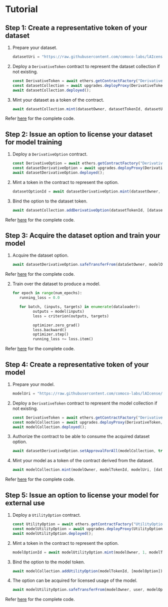 # Tutorial

## Step 1: Create a representative token of your dataset

1. Prepare your dataset.

   ```typescript
   datasetUri = "https://raw.githubusercontent.com/comoco-labs/lAIcense/main/dataset/data.csv";
   ```

2. Deploy a `DerivativeToken` contract to represent the dataset collection if not existing.

   ```typescript
   const DerivativeToken = await ethers.getContractFactory("DerivativeToken");
   const datasetCollection = await upgrades.deployProxy(DerivativeToken, [admin, datasetOwner, name, symbol, registry]);
   await datasetCollection.deployed();
   ```

3. Mint your dataset as a token of the contract.

   ```typescript
   await datasetCollection.mint(datasetOwner, datasetTokenId, datasetUri, [], []);
   ```

Refer [here](scripts/1_mint_dataset_token.ts) for the complete code.

## Step 2: Issue an option to license your dataset for model training

1. Deploy a `DerivativeOption` contract.

   ```typescript
   const DerivativeOption = await ethers.getContractFactory("DerivativeOption");
   const datasetDerivativeOption = await upgrades.deployProxy(DerivativeOption, [datasetOwner, ""]);
   await datasetDerivativeOption.deployed();
   ```

2. Mint a token in the contract to represent the option.

   ```typescript
   datasetOptionId = await datasetDerivativeOption.mint(datasetOwner, 1, datasetToken, []);
   ```

3. Bind the option to the dataset token.

   ```typescript
   await datasetCollection.addDerivativeOption(datasetTokenId, [datasetOption]);
   ```

Refer [here](scripts/2_issue_dataset_option.ts) for the complete code.

## Step 3: Acquire the dataset option and train your model

1. Acquire the dataset option.

   ```typescript
   await datasetDerivativeOption.safeTransferFrom(dataSetOwner, modelOwner, datasetOptionId, 1, null);
   ```

Refer [here](scripts/3_acquire_dataset_option.ts) for the complete code.

2. Train over the dataset to produce a model.

   ```python
   for epoch in range(num_epochs):
      running_loss = 0.0

      for batch, (inputs, targets) in enumerate(dataloader):
            outputs = model(inputs)
            loss = criterion(outputs, targets)

            optimizer.zero_grad()
            loss.backward()
            optimizer.step()
            running_loss += loss.item()
   ```

Refer [here](model/train.py) for the complete code.

## Step 4: Create a representative token of your model

1. Prepare your model.

   ```typescript
   modelUri = "https://raw.githubusercontent.com/comoco-labs/lAIcense/main/model/model.pt";
   ```

2. Deploy a `DerivativeToken` contract to represent the model collection if not existing.

   ```typescript
   const DerivativeToken = await ethers.getContractFactory("DerivativeToken");
   const modelCollection = await upgrades.deployProxy(DerivativeToken, [admin, modelOwner, name, symbol, registry]);
   await modelCollection.deployed();
   ```

3. Authorize the contract to be able to consume the acquired dataset option.

   ```typescript
   await datasetDerivativeOption.setApprovalForAll(modelCollection, true);
   ```

4. Mint your model as a token of the contract derived from the dataset.

   ```typescript
   await modelCollection.mint(modelOwner, modelTokenId, modelUri, [datasetToken], [datasetOption]);
   ```

Refer [here](scripts/4_mint_model_token.ts) for the complete code.

## Step 5: Issue an option to license your model for external use

1. Deploy a `UtilityOption` contract.

   ```typescript
   const UtilityOption = await ethers.getContractFactory("UtilityOption");
   const modelUtilityOption = await upgrades.deployProxy(UtilityOption, [modelOwner, ""]);
   await modelUtilityOption.deployed();
   ```

2. Mint a token in the contract to represent the option.

   ```typescript
   modelOptionId = await modelUtilityOption.mint(modelOwner, 1, modelToken, []);
   ```

3. Bind the option to the model token.

   ```typescript
   await modelCollection.addUtilityOption(modelTokenId, [modelOption]);
   ```

4. The option can be acquired for licensed usage of the model.

   ```typescript
   await modelUtilityOption.safeTransferFrom(modelOwner, user, modelOptionId, 1, null);
   ```

Refer [here](scripts/5_issue_model_option.ts) for the complete code.
